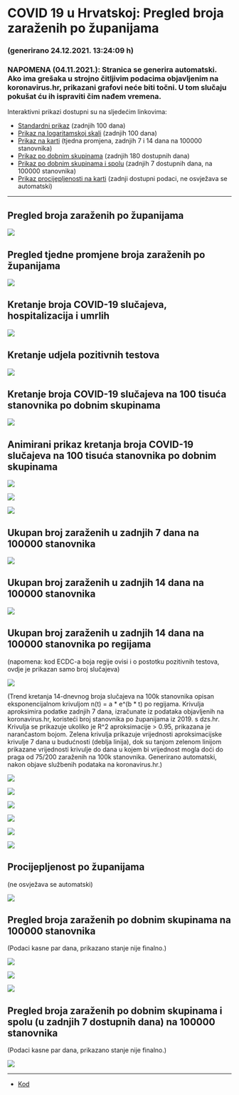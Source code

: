 # COVID 19 u Hrvatskoj: Pregled broja zaraženih po županijama

### (generirano 24.12.2021. 13:24:09 h)

### NAPOMENA (04.11.2021.): Stranica se generira automatski. Ako ima grešaka u strojno čitljivim podacima objavljenim na koronavirus.hr, prikazani grafovi neće biti točni. U tom slučaju pokušat ću ih ispraviti čim nađem vremena.

Interaktivni prikazi dostupni su na sljedećim linkovima:

- [Standardni prikaz](html/index.html) (zadnjih 100 dana)
- [Prikaz na logaritamskoj skali](html/index_log.html) (zadnjih 100 dana)
- [Prikaz na karti](html/index_map.html) (tjedna promjena, zadnjih 7 i 14 dana na 100000 stanovnika)
- [Prikaz po dobnim skupinama](html/index_per_age.html) (zadnjih 180 dostupnih dana)
- [Prikaz po dobnim skupinama i spolu](html/index_pyramid.html) (zadnjih 7 dostupnih dana, na 100000 stanovnika)
- [Prikaz procijepljenosti na karti](html/index_vaccination.html) (zadnji dostupni podaci, ne osvježava se automatski)

-----

## Pregled broja zaraženih po županijama

![](img/2021_12_23_line_plots.png)

## Pregled tjedne promjene broja zaraženih po županijama

![](img/2021_12_23_map.png)

## Kretanje broja COVID-19 slučajeva, hospitalizacija i umrlih

![](img/2021_12_23_cases_hospitalisations_deaths.png)

## Kretanje udjela pozitivnih testova

![](img/2021_12_23_percentage_positive_tests.png)

## Kretanje broja COVID-19 slučajeva na 100 tisuća stanovnika po dobnim skupinama

![](img/2021_12_23_cases_per_age_group_lines.png)

## Animirani prikaz kretanja broja COVID-19 slučajeva na 100 tisuća stanovnika po dobnim skupinama

![](img/2021_12_23anim_aug_1200.gif)

![](img/anim_cases_2021_12_23_vs_2020.gif)

![](img/2021_12_23all_counties_dots.png)

## Ukupan broj zaraženih u zadnjih 7 dana na 100000 stanovnika

![](img/2021_12_23_map_7_day_per_100k.png)

## Ukupan broj zaraženih u zadnjih 14 dana na 100000 stanovnika

![](img/2021_12_23_map_14_day_per_100k.png)

## Ukupan broj zaraženih u zadnjih 14 dana na 100000 stanovnika po regijama

(napomena: kod ECDC-a boja regije ovisi i o postotku pozitivnih testova, ovdje je prikazan samo broj slučajeva)

![](img/2021_12_23_map_14_day_per_100k_region.png)

(Trend kretanja 14-dnevnog broja slučajeva na 100k stanovnika opisan eksponencijalnom krivuljom n(t) = a * e^(b * t) po regijama. Krivulja aproksimira podatke zadnjih 7 dana, izračunate iz podataka objavljenih na koronavirus.hr, koristeći broj stanovnika po županijama iz 2019. s dzs.hr. Krivulja se prikazuje ukoliko je R^2 aproksimacije > 0.95, prikazana je narančastom bojom. Zelena krivulja prikazuje vrijednosti aproksimacijske krivulje 7 dana u budućnosti (deblja linija), dok su tanjom zelenom linijom prikazane vrijednosti krivulje do dana u kojem bi vrijednost mogla doći do praga od 75/200 zaraženih na 100k stanovnika. Generirano automatski, nakon objave službenih podataka na koronavirus.hr.)

![](img/2021_12_23_current_Jadranska_Hrvatska.png)

![](img/2021_12_23_current_Panonska_Hrvatska.png)

![](img/2021_12_23_current_Grad_Zagreb.png)

![](img/2021_12_23_current_Sjeverna_Hrvatska.png)

![](img/2021_12_23_current_Republika_Hrvatska.png)

![](img/2021_12_23_cases_hospitalisations_deaths_Republika_Hrvatska.png)

## Procijepljenost po županijama

(ne osvježava se automatski)

![](img/2021_12_23_vaccination.png)

## Pregled broja zaraženih po dobnim skupinama na 100000 stanovnika

(Podaci kasne par dana, prikazano stanje nije finalno.)

![](img/2021_12_23_per_age_group.png)

![](img/2021_12_23_per_age_group_all_0.png)

![](img/2021_12_23_per_age_group_all_1.png)

## Pregled broja zaraženih po dobnim skupinama i spolu (u zadnjih 7 dostupnih dana) na 100000 stanovnika

(Podaci kasne par dana, prikazano stanje nije finalno.)

![](img/2021_12_23_pyramid.png)

-----

- [Kod](https://github.com/ppalasek/covid_plots_croatia)


